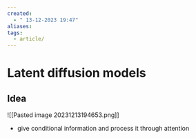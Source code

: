 ```yaml
---
created:
  - " 13-12-2023 19:47"
aliases: 
tags:
  - article/
---
```


# Latent diffusion models

## Idea

![[Pasted image 20231213194653.png]]

- give conditional information and process it through attention


